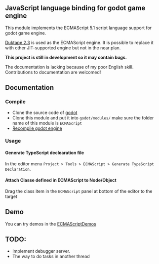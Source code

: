 ## JavaScript language binding for godot game engine

This module implements the ECMAScript 5.1 script language support for godot game engine.

[Duktape 2.3](https://duktape.org/) is used as the ECMAScript engine. It is possible to replace it with other JIT-supported engine but not in the near plan. 

**This project is still in development so it may contain bugs.**

The documentation is lacking because of my poor English skill. Contributions to documentation are welcomed!


## Documentation

### Compile
* Clone the source code of [godot](https://github.com/godotengine/godot)
* Clone this module and put it into `godot/modules/` make sure the folder name of this module is `ECMAScript`
* [Recompile godot engine](https://docs.godotengine.org/en/3.0/development/compiling/index.html)

### Usage

#### Generate TypeScript declearation file

In the editor menu `Project > Tools > ECMAScript > Generate TypeScript Declaration`.

#### Attach Classe defined in ECMAScript to Node/Object

Drag the class item in the `ECMAScript` panel at bottom of the editor to the target


## Demo

You can try demos in the [ECMAScriptDemos](https://github.com/Geequlim/ECMAScriptDemos)

## TODO:
* Implement debugger server.
* The way to do tasks in another thread
